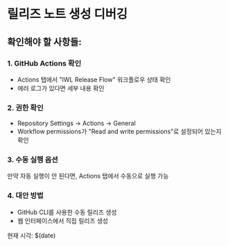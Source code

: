 # 릴리즈 노트 생성 디버깅

## 확인해야 할 사항들:

### 1. GitHub Actions 확인
- Actions 탭에서 "IWL Release Flow" 워크플로우 상태 확인
- 에러 로그가 있다면 세부 내용 확인

### 2. 권한 확인
- Repository Settings → Actions → General
- Workflow permissions가 "Read and write permissions"로 설정되어 있는지 확인

### 3. 수동 실행 옵션
만약 자동 실행이 안 된다면, Actions 탭에서 수동으로 실행 가능

### 4. 대안 방법
- GitHub CLI를 사용한 수동 릴리즈 생성
- 웹 인터페이스에서 직접 릴리즈 생성

현재 시각: $(date)